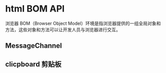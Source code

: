# html BOM API

浏览器 BOM（Browser Object Model）环境是指浏览器提供的一组全局对象和方法，这些对象和方法可以让开发人员与浏览器进行交互。

## MessageChannel

## clicpboard 剪贴板
